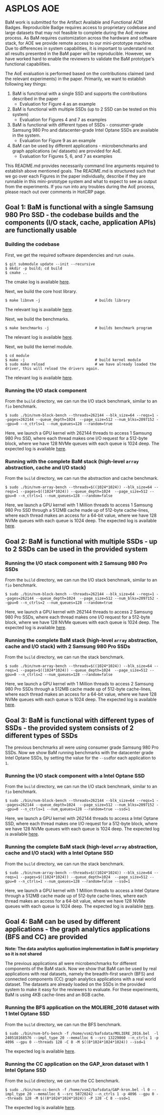 # ASPLOS AOE 

BaM work is submitted for the Artifact Available and Functional ACM Badges. 
Reproducible Badge requires access to proprietary codebase and large datasets that may not feasible to complete during the AoE review process. 
As BaM requires customization across the hardware and software stack, for AOE we provide remote access to our mini-prototype machine. 
Due to differences in system capabilities, it is important to understand not all results presented in the BaM paper will be reproducible. 
However, we have worked hard to enable the reviewers to validate the BaM prototype's functional capabilities.

The AoE evaluation is performed based on the contributions claimed (and the relevant experiments) in the paper. 
Primarily, we want to establish following key things:

1) BaM is functional with a single SSD and supports the contributions described in the paper
    * Evaluation for Figure 4 as an example
2) BaM is functional with multiple SSDs (up to 2 SSD can be tested on this system)
    * Evaluation for Figures 4 and 7 as examples
3) BaM is functional with different types of SSDs - consumer-grade Samsung 980 Pro and datacenter-grade Intel Optane SSDs are available in the system. 
    * Evaluation for Figure 9 as an example
4) BaM can be used by different applications - microbenchmarks and graph applications (w/ datasets) are provided for AoE.
    * Evaluation for Figures 5, 6, and 7 as examples 


This README.md provides necessarily command line arguments required to establish above mentioned goals. 
The README.md is structured such that we go over each Figures in the paper individually, describe if they are runnable in this mini-prototype system and what to expect to see as output from the experiments. 
If  you run into any troubles during the AoE process, please reach out over comments in HotCRP page. 



## Goal 1: BaM is functional with a single Samsung 980 Pro SSD - the codebase builds and the components (I/O stack, cache, application APIs) are functionally usable

### Building the codebase
First, we get the required software dependencies and run `cmake`.
```
$ git submodule update --init --recursive
$ mkdir -p build; cd build
$ cmake ..
```
The cmake log is available [here](./cmake.log).


Next, we build the core host library.
```
$ make libnvm -j                         # builds library
```
The relevant log is available [here](./build_libnvm.log).


Next, we build the benchmarks.
```
$ make benchmarks -j                     # builds benchmark program
```
The relevant log is available [here](./build_benchmarks.log).

Next, we build the kernel module.
```
$ cd module
$ make -j                                # build kernel module
$ sudo make reload                       # we have already loaded the driver, this will reload the drivers again. 
```
The relevant log is available [here](./build_kernel_modules.log).

### Running the I/O stack component
From the `build` directory, we can run the I/O stack benchmark, similar to an `fio` benchmark.
```
$ sudo ./bin/nvm-block-bench --threads=262144 --blk_size=64 --reqs=1 --pages=262144 --queue_depth=1024  --page_size=512 --num_blks=2097152 --gpu=0 --n_ctrls=1 --num_queues=128 --random=true
```
Here, we launch a GPU kernel with 262144 threads to access 1 Samsung 980 Pro SSD, where each thread makes one I/O request for a 512-byte block, where we have 128 NVMe queues with each queue is 1024 deep.
The expected log is available [here](./nvm_block_bench_1_sam.log).

### Running with the complete BaM stack (high-level `array` abstraction, cache and I/O stack)
From the `build` directory, we can run the abstraction and cache benchmark.
```
$ sudo ./bin/nvm-array-bench --threads=$((1024*1024)) --blk_size=64 --reqs=1 --pages=$((1024*1024)) --queue_depth=1024  --page_size=512 --gpu=0 --n_ctrls=1 --num_queues=128 --random=false
```
Here, we launch a GPU kernel with 1 Million threads to access 1 Samsung 980 Pro SSD through a 512MB cache made up of 512-byte cache-lines, where each thread makes an access for a 64-bit value, where we have 128 NVMe queues with each queue is 1024 deep.
The expected log is available [here](./nvm_array_bench_1_sam.log).

## Goal 2: BaM is functional with multiple SSDs - up to 2 SSDs can be used in the provided system

### Running the I/O stack component with 2 Samsung 980 Pro SSDs
From the `build` directory, we can run the I/O stack benchmark, similar to an `fio` benchmark.
```
$ sudo ./bin/nvm-block-bench --threads=262144 --blk_size=64 --reqs=1 --pages=262144 --queue_depth=1024  --page_size=512 --num_blks=2097152 --gpu=0 --n_ctrls=2 --num_queues=128 --random=true
```
Here, we launch a GPU kernel with 262144 threads to access 2 Samsung 980 Pro SSDs, where each thread makes one I/O request for a 512-byte block, where we have 128 NVMe queues with each queue is 1024 deep.
The expected log is available [here](./nvm_block_bench_2_sam.log).

### Running the complete BaM stack (high-level `array` abstraction, cache and I/O stack) with 2 Samsung 980 Pro SSDs
From the `build` directory, we can run the stack benchmark.
```
$ sudo ./bin/nvm-array-bench --threads=$((1024*1024)) --blk_size=64 --reqs=1 --pages=$((1024*1024)) --queue_depth=1024  --page_size=512 --gpu=0 --n_ctrls=2 --num_queues=128 --random=false
```
Here, we launch a GPU kernel with 1 Million threads to access 2 Samsung 980 Pro SSDs through a 512MB cache made up of 512-byte cache-lines, where each thread makes an access for a 64-bit value, where we have 128 NVMe queues with each queue is 1024 deep.
The expected log is available [here](./nvm_array_bench_2_sam.log).

## Goal 3: BaM is functional with different types of SSDs -  the provided system consists of 2 different types of SSDs

The previous benchmarks all were using consumer grade Samsung 980 Pro SSDs. 
Now we show BaM running benchmarks with the datacenter grade Intel Optane SSDs, by setting the value for the `--ssd`for each application to `1`.

### Running the I/O stack component with a Intel Optane SSD
From the `build` directory, we can run the I/O stack benchmark, similar to an `fio` benchmark.
```
$ sudo ./bin/nvm-block-bench --threads=262144 --blk_size=64 --reqs=1 --pages=262144 --queue_depth=1024  --page_size=512 --num_blks=2097152 --gpu=0 --n_ctrls=1 --num_queues=128 --random=true --ssd=1
```
Here, we launch a GPU kernel with 262144 threads to access a Intel Optane SSD, where each thread makes one I/O request for a 512-byte block, where we have 128 NVMe queues with each queue is 1024 deep.
The expected log is available [here](./nvm_block_bench_1_intel.log).

### Running the complete BaM stack (high-level `array` abstraction, cache and I/O stack) with a Intel Optane SSD
From the `build` directory, we can run the stack benchmark.
```
$ sudo ./bin/nvm-array-bench --threads=$((1024*1024)) --blk_size=64 --reqs=1 --pages=$((1024*1024)) --queue_depth=1024  --page_size=512 --gpu=0 --n_ctrls=1 --num_queues=128 --random=false --ssd=1
```
Here, we launch a GPU kernel with 1 Million threads to access a Intel Optane through a 512MB cache made up of 512-byte cache-lines, where each thread makes an access for a 64-bit value, where we have 128 NVMe queues with each queue is 1024 deep.
The expected log is available [here](./nvm_array_bench_1_intel.log).


## Goal 4: BaM can be used by different applications - the graph analytics applications (BFS and CC) are provided
**Note: The data analytics application implementation in BaM is proprietary so it is not shared**

The previous applications all were microbenchmarks for different components of the BaM stack.
Now we show that BaM can be used by real applications with real datasets, namely the breadth-first search (BFS) and connected components (CC) graph analytics applications with a real world dataset.
The datasets are already loaded on the SSDs in the provided system to make it easy for the reviewers to evaluate.
For these experiments, BaM is using 4KB cache-lines and an 8GB cache.

### Running the BFS application on the MOLIERE_2016 dataset with 1 Intel Optane SSD
From the `build` directory, we can run the BFS benchmark.
```
$ sudo ./bin/nvm-bfs-bench -f /home/vsm2/bafsdata/MOLIERE_2016.bel  -l 240518168576 --impl_type 20 --memalloc 6 --src 13229860 --n_ctrls 1 -p 4096 --gpu 0 --threads 128 -C 8 -M $((8*1024*1024*1024)) --ssd=1
```
The expected log is available [here](./nvm_bfs_bench_1_intel.log).

### Running the CC application on the GAP_kron dataset with 1 Intel Optane SSD
From the `build` directory, we can run the CC benchmark.
```
$ sudo ./bin/nvm-cc-bench -f /home/vsm2/bafsdata/GAP-kron.bel -l 0 --impl_type 20 --memalloc 6 --src 58720242 --n_ctrls 1 -p 4096 --gpu 0 --threads 128 -M $((8*1024*1024*1024)) -P 128 -C 8 --ssd=1
```
The expected log is available [here](./nvm_cc_bench_1_intel.log). 
